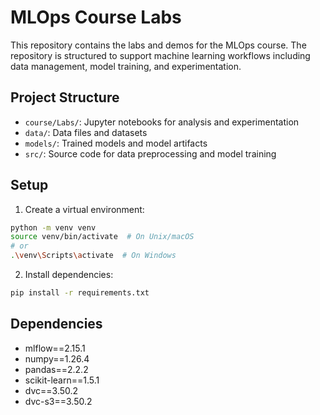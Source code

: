 # MLOps Course Labs

This repository contains the labs and demos for the MLOps course. The repository is structured to support machine learning workflows including data management, model training, and experimentation.

## Project Structure

- `course/Labs/`: Jupyter notebooks for analysis and experimentation
- `data/`: Data files and datasets
- `models/`: Trained models and model artifacts
- `src/`: Source code for data preprocessing and model training

## Setup

1. Create a virtual environment:
```bash
python -m venv venv
source venv/bin/activate  # On Unix/macOS
# or
.\venv\Scripts\activate  # On Windows
```

2. Install dependencies:
```bash
pip install -r requirements.txt
```

## Dependencies

- mlflow==2.15.1
- numpy==1.26.4
- pandas==2.2.2
- scikit-learn==1.5.1
- dvc==3.50.2
- dvc-s3==3.50.2
